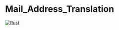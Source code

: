 # Mail_Address_Translation
[![Rust](https://github.com/Azoozya/Mail_Address_Translation/actions/workflows/rust.yml/badge.svg?branch=main)](https://github.com/Azoozya/Mail_Address_Translation/actions/workflows/rust.yml)
